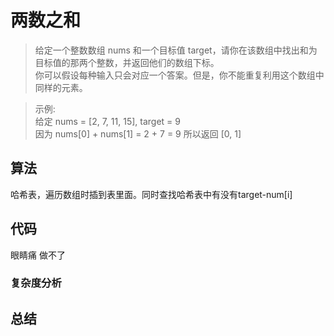 # 两数之和
>给定一个整数数组 nums 和一个目标值 target，请你在该数组中找出和为目标值的那两个整数，并返回他们的数组下标。<br>你可以假设每种输入只会对应一个答案。但是，你不能重复利用这个数组中同样的元素。

>示例:<br>
给定 nums = [2, 7, 11, 15], target = 9<br>因为 nums[0] + nums[1] = 2 + 7 = 9  所以返回 [0, 1]

## 算法
哈希表，遍历数组时插到表里面。同时查找哈希表中有没有target-num[i]
## 代码
眼睛痛 做不了
### 复杂度分析
## 总结